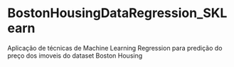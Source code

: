 # BostonHousingDataRegression_SKLearn
Aplicação de técnicas de Machine Learning Regression para predição do preço dos imoveis do dataset Boston Housing 
